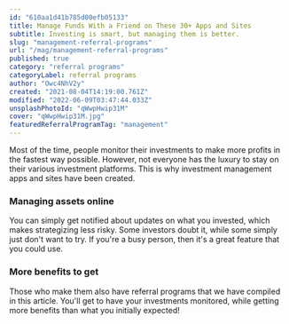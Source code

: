 ```yaml
---
id: "610aa1d41b785d00efb05133"
title: Manage Funds With a Friend on These 30+ Apps and Sites
subtitle: Investing is smart, but managing them is better.
slug: "management-referral-programs"
url: "/mag/management-referral-programs"
published: true
category: "referral programs"
categoryLabel: referral programs
author: "Owc4NhV2y"
created: "2021-08-04T14:19:00.761Z"
modified: "2022-06-09T03:47:44.033Z"
unsplashPhotoId: "qWwpHwip31M"
cover: "qWwpHwip31M.jpg"
featuredReferralProgramTag: "management"
---
```

Most of the time, people monitor their investments to make more profits in the fastest way possible. However, not everyone has the luxury to stay on their various investment platforms. This is why investment management apps and sites have been created.

### **Managing assets online**

You can simply get notified about updates on what you invested, which makes strategizing less risky. Some investors doubt it, while some simply just don't want to try. If you're a busy person, then it's a great feature that you could use.

### **More benefits to get**

Those who make them also have referral programs that we have compiled in this article. You'll get to have your investments monitored, while getting more benefits than what you initially expected!